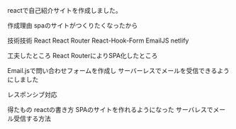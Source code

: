 reactで自己紹介サイトを作成しました。

作成理由 
spaのサイトがつくりたくなったから


技術技術
React
React Router
React-Hook-Form
EmailJS
netlify

工夫したところ
React RouterによりSPA化したところ

Email.jsで問い合わせフォームを作成し
サーバーレスでメールを受信できるようにしました

レスポンシブ対応

得たもの
reactの書き方
SPAのサイトを作れるようになった
サーバレスでメール受信する方法


